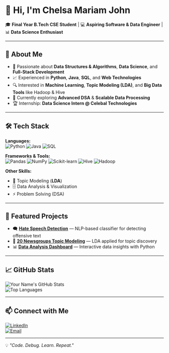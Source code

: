 # 👋 Hi, I'm Chelsa Mariam John  

🎓 **Final Year B.Tech CSE Student** | 💻 **Aspiring Software & Data Engineer** | 📊 **Data Science Enthusiast**  

---

## 🚀 About Me
- 🎯 Passionate about **Data Structures & Algorithms**, **Data Science**, and **Full-Stack Development**  
- 📈 Experienced in **Python**, **Java**, **SQL**, and **Web Technologies**  
- 🔍 Interested in **Machine Learning**, **Topic Modeling (LDA)**, and **Big Data Tools** like Hadoop & Hive  
- 🌱 Currently exploring **Advanced DSA** & **Scalable Data Processing**  
- 🏆 Internship: **Data Science Intern @ Celebal Technologies**  

---

## 🛠 Tech Stack
**Languages:**  
![Python](https://img.shields.io/badge/Python-3776AB?style=for-the-badge&logo=python&logoColor=white)
![Java](https://img.shields.io/badge/Java-007396?style=for-the-badge&logo=java&logoColor=white)
![SQL](https://img.shields.io/badge/SQL-316192?style=for-the-badge&logo=postgresql&logoColor=white)

**Frameworks & Tools:**  
![Pandas](https://img.shields.io/badge/Pandas-150458?style=for-the-badge&logo=pandas&logoColor=white)
![NumPy](https://img.shields.io/badge/Numpy-013243?style=for-the-badge&logo=numpy&logoColor=white)
![Scikit-learn](https://img.shields.io/badge/Scikit--learn-F7931E?style=for-the-badge&logo=scikit-learn&logoColor=white)
![Hive](https://img.shields.io/badge/Apache%20Hive-FDEE21?style=for-the-badge&logo=apachehive&logoColor=black)
![Hadoop](https://img.shields.io/badge/Apache%20Hadoop-66CCFF?style=for-the-badge&logo=apachehadoop&logoColor=black)

**Other Skills:**  
- 🧠 Topic Modeling (**LDA**)
- 🗄 Data Analysis & Visualization
- ⚡ Problem Solving (DSA)

---

## 📌 Featured Projects
- 🗨 **[Hate Speech Detection](https://github.com/username/hate-speech)** — NLP-based classifier for detecting offensive text  
- 📂 **[20 Newsgroups Topic Modeling](https://github.com/username/topic-modeling)** — LDA applied for topic discovery  
- 📊 **[Data Analysis Dashboard](https://github.com/username/dashboard)** — Interactive data insights with Python  

---

## 📈 GitHub Stats
![Your Name's GitHub Stats](https://github-readme-stats.vercel.app/api?username=username&show_icons=true&theme=tokyonight)  
![Top Languages](https://github-readme-stats.vercel.app/api/top-langs/?username=username&layout=compact&theme=tokyonight)

---

## 📫 Connect with Me
[![LinkedIn](https://img.shields.io/badge/LinkedIn-blue?style=for-the-badge&logo=linkedin)](https://linkedin.com/in/your-linkedin)  
[![Email](https://img.shields.io/badge/Email-D14836?style=for-the-badge&logo=gmail&logoColor=white)](mailto:your-email@example.com)

---
💡 *"Code. Debug. Learn. Repeat."*
